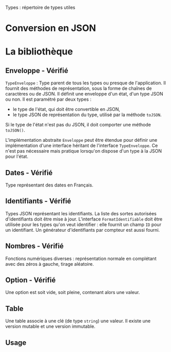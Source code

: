 Types : répertoire de types utiles

# Conversion en JSON

# La bibliothèque 

## Enveloppe - Vérifié

`TypeEnveloppe` : Type parent de tous les types ou presque de l'application. Il fournit des méthodes de représentation, sous la forme de chaînes de caractères ou de JSON. Il définit une enveloppe d'un état, d'un type JSON ou non. Il est paramétré par deux types :
- le type de l'état, qui doit être convertible en JSON,
- le type JSON de représentation du type, utilisé par la méthode `toJSON`.

Si le type de l'état n'est pas du JSON, il doit comporter une méthode `toJSON()`. 

L'implémentation abstraite `Enveloppe` peut être étendue pour définir une implémentation d'une interface héritant de l'interface `TypeEnveloppe`. Ce n'est pas nécessaire mais pratique lorsqu'on dispose d'un type à la JSON pour l'état.  

## Dates - Vérifié

Type représentant des dates en Français.

## Identifiants - Vérifié

Types JSON représentant les identifiants. La liste des sortes autorisées d'identifiants doit être mise à jour. L'interface `FormatIdentifiable` doit être utilisée pour les types qu'on veut identifier : elle fournit un champ `ID` pour un identifiant. Un générateur d'identifiants par compteur est aussi fourni.

## Nombres - Vérifié

Fonctions numériques diverses : représentation normale en complétant avec des zéros à gauche, tirage aléatoire.

## Option - Vérifié

Une option est soit vide, soit pleine, contenant alors une valeur.

## Table

Une table associe à une clé (de type `string`) une valeur. Il existe une version mutable et une version immutable.

Usage
- 